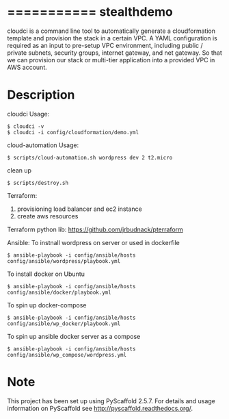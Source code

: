 ===========
stealthdemo
===========

cloudci is a command line tool to automatically generate a cloudformation template
and provision the stack in a certain VPC.
A YAML configuration is required as an input to pre-setup VPC environment, including
public / private subnets, security groups, internet gateway, and net gateway.
So that we can provision our stack or multi-tier application into a provided VPC
in AWS account.


Description
===========

cloudci Usage:

```
$ cloudci -v
$ cloudci -i config/cloudformation/demo.yml

```

cloud-automation Usage:

```
$ scripts/cloud-automation.sh wordpress dev 2 t2.micro
```

clean up
```
$ scripts/destroy.sh
```

Terraform:
  1. provisioning load balancer and ec2 instance
  2. create aws resources

Terraform python lib:
  https://github.com/jrbudnack/pterraform

Ansible:
  To instnall wordpress on server or used in dockerfile

  ```
  $ ansible-playbook -i config/ansible/hosts config/ansible/wordpress/playbook.yml
  ```

  To install docker on Ubuntu

  ```
  $ ansible-playbook -i config/ansible/hosts config/ansible/docker/playbook.yml
  ```

  To spin up docker-compose

  ```
  $ ansible-playbook -i config/ansible/hosts config/ansible/wp_docker/playbook.yml
  ```

  To spin up ansible docker server as a compose
  
  ```
  $ ansible-playbook -i config/ansible/hosts config/ansible/wp_compose/wordpress.yml
  ```

Note
====

This project has been set up using PyScaffold 2.5.7. For details and usage
information on PyScaffold see http://pyscaffold.readthedocs.org/.

